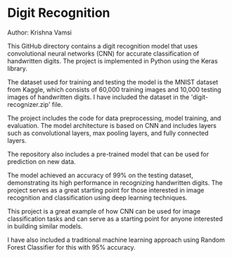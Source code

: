 # Digit Recognition
Author: Krishna Vamsi

This GitHub directory contains a digit recognition model that uses convolutional neural networks (CNN) for accurate classification of handwritten digits. The project is implemented in Python using the Keras library.

The dataset used for training and testing the model is the MNIST dataset from Kaggle, which consists of 60,000 training images and 10,000 testing images of handwritten digits. I have included the dataset in the 'digit-recognizer.zip' file.

The project includes the code for data preprocessing, model training, and evaluation. The model architecture is based on CNN and includes layers such as convolutional layers, max pooling layers, and fully connected layers.

The repository also includes a pre-trained model that can be used for prediction on new data.

The model achieved an accuracy of  99% on the testing dataset, demonstrating its high performance in recognizing handwritten digits. The project serves as a great starting point for those interested in image recognition and classification using deep learning techniques.

This project is a great example of how CNN can be used for image classification tasks and can serve as a starting point for anyone interested in building similar models.

I have also included a traditional machine learning approach using Random Forest Classifier for this with 95% accuracy.
